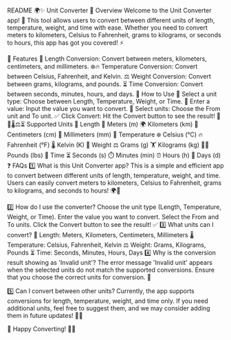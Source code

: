 README
🌍✨ Unit Converter
📌 Overview
Welcome to the Unit Converter app! 🔄 This tool allows users to convert between different units of length, temperature, weight, and time with ease. Whether you need to convert meters to kilometers, Celsius to Fahrenheit, grams to kilograms, or seconds to hours, this app has got you covered! ⚡

🌟 Features
📏 Length Conversion: Convert between meters, kilometers, centimeters, and millimeters.
❄️🔥 Temperature Conversion: Convert between Celsius, Fahrenheit, and Kelvin.
⚖️ Weight Conversion: Convert between grams, kilograms, and pounds.
⏳ Time Conversion: Convert between seconds, minutes, hours, and days.
🔧 How to Use
📌 Select a unit type: Choose between Length, Temperature, Weight, or Time.
🔢 Enter a value: Input the value you want to convert.
🔄 Select units: Choose the From unit and To unit.
✅ Click Convert: Hit the Convert button to see the result! 🎯
📏🌡️⚖️⏳ Supported Units
🔹 Length
📏 Meters (m)
🌍 Kilometers (km)
📐 Centimeters (cm)
📏 Millimeters (mm)
🔹 Temperature
❄️ Celsius (°C)
🔥 Fahrenheit (°F)
🌡️ Kelvin (K)
🔹 Weight
⚖️ Grams (g)
🏋️ Kilograms (kg)
🏋️‍♂️ Pounds (lbs)
🔹 Time
⏳ Seconds (s)
⏱️ Minutes (min)
⏰ Hours (h)
📅 Days (d)
❓ FAQs
1️⃣ What is this Unit Converter app?
This is a simple and efficient app to convert between different units of length, temperature, weight, and time. Users can easily convert meters to kilometers, Celsius to Fahrenheit, grams to kilograms, and seconds to hours! 🌍🔄

2️⃣ How do I use the converter?
Choose the unit type (Length, Temperature, Weight, or Time).
Enter the value you want to convert.
Select the From and To units.
Click the Convert button to see the result! ✅
3️⃣ What units can I convert?
📏 Length: Meters, Kilometers, Centimeters, Millimeters
🌡️ Temperature: Celsius, Fahrenheit, Kelvin
⚖️ Weight: Grams, Kilograms, Pounds
⏳ Time: Seconds, Minutes, Hours, Days
4️⃣ Why is the conversion result showing as 'Invalid unit'?
The error message 'Invalid unit' appears when the selected units do not match the supported conversions. Ensure that you choose the correct units for conversion. 🚫

5️⃣ Can I convert between other units?
Currently, the app supports conversions for length, temperature, weight, and time only. If you need additional units, feel free to suggest them, and we may consider adding them in future updates! 🔧💡

🌟 Happy Converting! 🔄🎉
